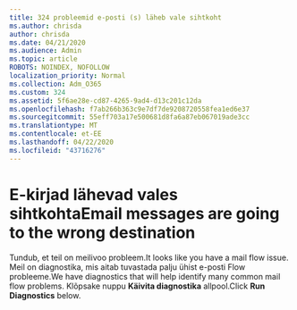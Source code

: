 ```yaml
---
title: 324 probleemid e-posti (s) läheb vale sihtkoht
ms.author: chrisda
author: chrisda
ms.date: 04/21/2020
ms.audience: Admin
ms.topic: article
ROBOTS: NOINDEX, NOFOLLOW
localization_priority: Normal
ms.collection: Adm_O365
ms.custom: 324
ms.assetid: 5f6ae28e-cd87-4265-9ad4-d13c201c12da
ms.openlocfilehash: f7ab266b363c9e7df7de9208720558fea1ed6e37
ms.sourcegitcommit: 55eff703a17e500681d8fa6a87eb067019ade3cc
ms.translationtype: MT
ms.contentlocale: et-EE
ms.lasthandoff: 04/22/2020
ms.locfileid: "43716276"
---
```

# <a name="email-messages-are-going-to-the-wrong-destination"></a><span data-ttu-id="cbabb-102">E-kirjad lähevad vales sihtkohta</span><span class="sxs-lookup"><span data-stu-id="cbabb-102">Email messages are going to the wrong destination</span></span>

<span data-ttu-id="cbabb-103">Tundub, et teil on meilivoo probleem.</span><span class="sxs-lookup"><span data-stu-id="cbabb-103">It looks like you have a mail flow issue.</span></span> <span data-ttu-id="cbabb-104">Meil on diagnostika, mis aitab tuvastada palju ühist e-posti Flow probleeme.</span><span class="sxs-lookup"><span data-stu-id="cbabb-104">We have diagnostics that will help identify many common mail flow problems.</span></span> <span data-ttu-id="cbabb-105">Klõpsake nuppu **Käivita diagnostika** allpool.</span><span class="sxs-lookup"><span data-stu-id="cbabb-105">Click **Run Diagnostics** below.</span></span>
